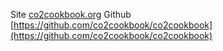 Site [co2cookbook.org](https://co2cookbook.org) 
Github [https://github.com/co2cookbook/co2cookbook](https://github.com/co2cookbook/co2cookbook)


